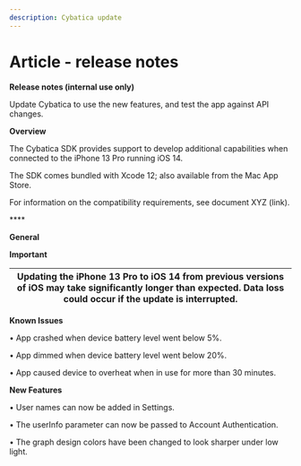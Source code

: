 ```yaml
---
description: Cybatica update
---
```


# Article - release notes

**Release notes (internal use only)**

Update Cybatica to use the new features, and test the app against API changes.



**Overview**

The Cybatica SDK provides support to develop additional capabilities when connected to the  iPhone 13 Pro running iOS 14.&#x20;

The SDK comes bundled with Xcode 12; also available from the Mac App Store.&#x20;

For information on the compatibility requirements, see document XYZ (link).

&#x20;****&#x20;

**General**

**Important**

| Updating the iPhone 13 Pro  to iOS 14 from previous versions of iOS may take significantly longer than expected. Data loss could occur if the update is interrupted.  |
| --------------------------------------------------------------------------------------------------------------------------------------------------------------------- |

**Known Issues**

•   App crashed when device battery level went below 5%.

•   App dimmed when device battery level went below 20%.

•   App caused device to overheat when in use for more than 30 minutes.&#x20;

&#x20;

**New Features**

•   User names can now be added in Settings.

•   The userInfo parameter can now be passed to Account Authentication.

•   The graph design colors have been changed to look sharper under low light.
